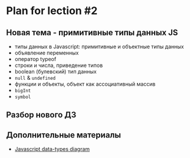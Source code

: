 # Plan for lection #2

## Новая тема - примитивные типы данных JS

* типы данных в Javascript: примитивные и объектные типы данных
* объявление переменных
* оператор typeof
* строки и числа, приведение типов 
* boolean (булевский) тип данных
* `null` & `undefined`
* функции и объекты, объект как ассоциативный массив 
* `bigInt`
* `symbol`

## Разбор нового ДЗ

## Дополнительные материалы

* [Javascript data-types diagram](https://javascript-data-types.glitch.me/)
